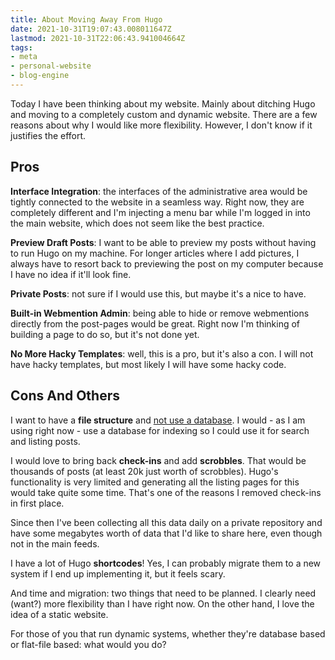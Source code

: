 ```yaml
---
title: About Moving Away From Hugo
date: 2021-10-31T19:07:43.008011647Z
lastmod: 2021-10-31T22:06:43.941004664Z
tags:
- meta
- personal-website
- blog-engine
---
```


Today I have been thinking about my website. Mainly about ditching Hugo and moving to a completely custom and dynamic website. There are a few reasons about why I would like more flexibility. However, I don't know if it justifies the effort.

<!--more-->

## Pros

**Interface Integration**: the interfaces of the administrative area would be tightly connected to the website in a seamless way. Right now, they are completely different and I'm injecting a menu bar while I'm logged in into the main website, which does not seem like the best practice.

**Preview Draft Posts**: I want to be able to preview my posts without having to run Hugo on my machine. For longer articles where I add pictures, I always have to resort back to previewing the post on my computer because I have no idea if it'll look fine.

**Private Posts**: not sure if I would use this, but maybe it's a nice to have.

**Built-in Webmention Admin**: being able to hide or remove webmentions directly from the post-pages would be great. Right now I'm thinking of building a page to do so, but it's not done yet.

**No More Hacky Templates**: well, this is a pro, but it's also a con. I will not have hacky templates, but most likely I will have some hacky code.

## Cons And Others

I want to have a **file structure** and [not use a database](https://indieweb.org/database-antipattern). I would - as I am using right now - use a database for indexing so I could use it for search and listing posts.

I would love to bring back **check-ins** and add **scrobbles**. That would be thousands of posts (at least 20k just worth of scrobbles). Hugo's functionality is very limited and generating all the listing pages for this would take quite some time. That's one of the reasons I removed check-ins in first place.

Since then I've been collecting all this data daily on a private repository and have some megabytes worth of data that I'd like to share here, even though not in the main feeds.

I have a lot of Hugo **shortcodes**! Yes, I can probably migrate them to a new system if I end up implementing it, but it feels scary.

And time and migration: two things that need to be planned. I clearly need (want?) more flexibility than I have right now. On the other hand, I love the idea of a static website.

For those of you that run dynamic systems, whether they're database based or flat-file based: what would you do?
